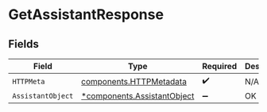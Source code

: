 # GetAssistantResponse


## Fields

| Field                                                                     | Type                                                                      | Required                                                                  | Description                                                               |
| ------------------------------------------------------------------------- | ------------------------------------------------------------------------- | ------------------------------------------------------------------------- | ------------------------------------------------------------------------- |
| `HTTPMeta`                                                                | [components.HTTPMetadata](../../models/components/httpmetadata.md)        | :heavy_check_mark:                                                        | N/A                                                                       |
| `AssistantObject`                                                         | [*components.AssistantObject](../../models/components/assistantobject.md) | :heavy_minus_sign:                                                        | OK                                                                        |